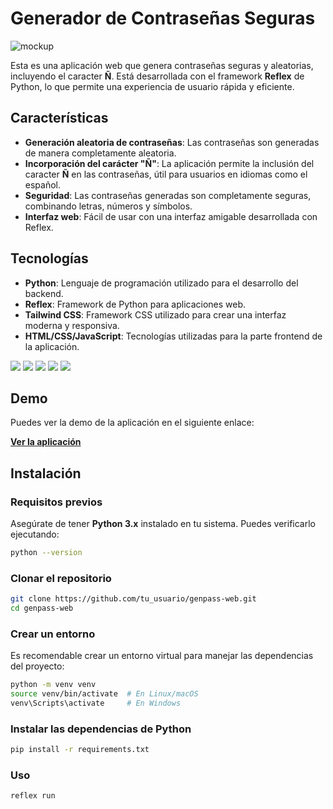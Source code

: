 # Generador de Contraseñas Seguras

![mockup](https://github.com/user-attachments/assets/858e706d-48f2-433c-be4f-a6f15a738ba7)


Esta es una aplicación web que genera contraseñas seguras y aleatorias, incluyendo el caracter **Ñ**. Está desarrollada con el framework **Reflex** de Python, lo que permite una experiencia de usuario rápida y eficiente.

## Características

- **Generación aleatoria de contraseñas**: Las contraseñas son generadas de manera completamente aleatoria.
- **Incorporación del carácter "Ñ"**: La aplicación permite la inclusión del caracter **Ñ** en las contraseñas, útil para usuarios en idiomas como el español.
- **Seguridad**: Las contraseñas generadas son completamente seguras, combinando letras, números y símbolos.
- **Interfaz web**: Fácil de usar con una interfaz amigable desarrollada con Reflex.

## Tecnologías

- **Python**: Lenguaje de programación utilizado para el desarrollo del backend.
- **Reflex**: Framework de Python para aplicaciones web.
- **Tailwind CSS**: Framework CSS utilizado para crear una interfaz moderna y responsiva.
- **HTML/CSS/JavaScript**: Tecnologías utilizadas para la parte frontend de la aplicación.
<p>
 

 <img src="https://img.shields.io/badge/HTML5-E34F26?style=for-the-badge&logo=html5&logoColor=white" />
 <img src="https://img.shields.io/badge/CSS3-1572B6?style=for-the-badge&logo=css3&logoColor=white" />
 <img src="https://img.shields.io/badge/tailwind-blue?style=for-the-badge&logo=tailwindcss&logoColor=white" />
 <img src=" https://img.shields.io/badge/python-FFE465?style=for-the-badge&logo=python&logoColor=white" />
  <img src="https://img.shields.io/badge/python-FFE465?style=for-the-badge&logo=python&logoColor=white" />
</p>

## Demo 

Puedes ver la demo de la aplicación en el siguiente enlace:

[**Ver la aplicación**](https://genpass-web.reflex.run)


## Instalación

### Requisitos previos

Asegúrate de tener **Python 3.x** instalado en tu sistema. Puedes verificarlo ejecutando:

```bash
python --version
```
### Clonar el repositorio
```bash
git clone https://github.com/tu_usuario/genpass-web.git
cd genpass-web
```

### Crear un entorno 

Es recomendable crear un entorno virtual para manejar las dependencias del proyecto:
```bash
python -m venv venv
source venv/bin/activate  # En Linux/macOS
venv\Scripts\activate     # En Windows
```
### Instalar las dependencias de Python
```bash
pip install -r requirements.txt
```
### Uso
```bash
reflex run
```




